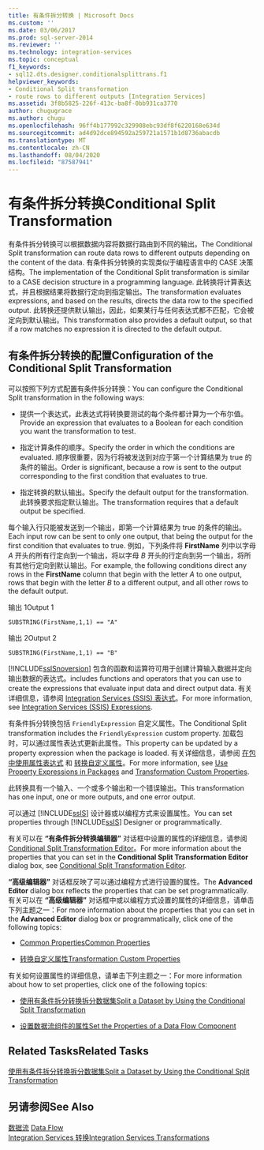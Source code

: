 ```yaml
---
title: 有条件拆分转换 | Microsoft Docs
ms.custom: ''
ms.date: 03/06/2017
ms.prod: sql-server-2014
ms.reviewer: ''
ms.technology: integration-services
ms.topic: conceptual
f1_keywords:
- sql12.dts.designer.conditionalsplittrans.f1
helpviewer_keywords:
- Conditional Split transformation
- route rows to different outputs [Integration Services]
ms.assetid: 3f8b5825-226f-413c-ba8f-0bb931ca3770
author: chugugrace
ms.author: chugu
ms.openlocfilehash: 96ff4b177992c329908ebc93df8f6220168e634d
ms.sourcegitcommit: ad4d92dce894592a259721a1571b1d8736abacdb
ms.translationtype: MT
ms.contentlocale: zh-CN
ms.lasthandoff: 08/04/2020
ms.locfileid: "87587941"
---
```

# <a name="conditional-split-transformation"></a><span data-ttu-id="bfc8e-102">有条件拆分转换</span><span class="sxs-lookup"><span data-stu-id="bfc8e-102">Conditional Split Transformation</span></span>
  <span data-ttu-id="bfc8e-103">有条件拆分转换可以根据数据内容将数据行路由到不同的输出。</span><span class="sxs-lookup"><span data-stu-id="bfc8e-103">The Conditional Split transformation can route data rows to different outputs depending on the content of the data.</span></span> <span data-ttu-id="bfc8e-104">有条件拆分转换的实现类似于编程语言中的 CASE 决策结构。</span><span class="sxs-lookup"><span data-stu-id="bfc8e-104">The implementation of the Conditional Split transformation is similar to a CASE decision structure in a programming language.</span></span> <span data-ttu-id="bfc8e-105">此转换将计算表达式，并且根据结果将数据行定向到指定输出。</span><span class="sxs-lookup"><span data-stu-id="bfc8e-105">The transformation evaluates expressions, and based on the results, directs the data row to the specified output.</span></span> <span data-ttu-id="bfc8e-106">此转换还提供默认输出，因此，如果某行与任何表达式都不匹配，它会被定向到默认输出。</span><span class="sxs-lookup"><span data-stu-id="bfc8e-106">This transformation also provides a default output, so that if a row matches no expression it is directed to the default output.</span></span>  
  
## <a name="configuration-of-the-conditional-split-transformation"></a><span data-ttu-id="bfc8e-107">有条件拆分转换的配置</span><span class="sxs-lookup"><span data-stu-id="bfc8e-107">Configuration of the Conditional Split Transformation</span></span>  
 <span data-ttu-id="bfc8e-108">可以按照下列方式配置有条件拆分转换：</span><span class="sxs-lookup"><span data-stu-id="bfc8e-108">You can configure the Conditional Split transformation in the following ways:</span></span>  
  
-   <span data-ttu-id="bfc8e-109">提供一个表达式，此表达式将转换要测试的每个条件都计算为一个布尔值。</span><span class="sxs-lookup"><span data-stu-id="bfc8e-109">Provide an expression that evaluates to a Boolean for each condition you want the transformation to test.</span></span>  
  
-   <span data-ttu-id="bfc8e-110">指定计算条件的顺序。</span><span class="sxs-lookup"><span data-stu-id="bfc8e-110">Specify the order in which the conditions are evaluated.</span></span> <span data-ttu-id="bfc8e-111">顺序很重要，因为行将被发送到对应于第一个计算结果为 true 的条件的输出。</span><span class="sxs-lookup"><span data-stu-id="bfc8e-111">Order is significant, because a row is sent to the output corresponding to the first condition that evaluates to true.</span></span>  
  
-   <span data-ttu-id="bfc8e-112">指定转换的默认输出。</span><span class="sxs-lookup"><span data-stu-id="bfc8e-112">Specify the default output for the transformation.</span></span> <span data-ttu-id="bfc8e-113">此转换要求指定默认输出。</span><span class="sxs-lookup"><span data-stu-id="bfc8e-113">The transformation requires that a default output be specified.</span></span>  
  
 <span data-ttu-id="bfc8e-114">每个输入行只能被发送到一个输出，即第一个计算结果为 true 的条件的输出。</span><span class="sxs-lookup"><span data-stu-id="bfc8e-114">Each input row can be sent to only one output, that being the output for the first condition that evaluates to true.</span></span> <span data-ttu-id="bfc8e-115">例如，下列条件将 **FirstName** 列中以字母 *A* 开头的所有行定向到一个输出，将以字母 *B* 开头的行定向到另一个输出，将所有其他行定向到默认输出。</span><span class="sxs-lookup"><span data-stu-id="bfc8e-115">For example, the following conditions direct any rows in the **FirstName** column that begin with the letter *A* to one output, rows that begin with the letter *B* to a different output, and all other rows to the default output.</span></span>  
  
 <span data-ttu-id="bfc8e-116">输出 1</span><span class="sxs-lookup"><span data-stu-id="bfc8e-116">Output 1</span></span>  
  
 `SUBSTRING(FirstName,1,1) == "A"`  
  
 <span data-ttu-id="bfc8e-117">输出 2</span><span class="sxs-lookup"><span data-stu-id="bfc8e-117">Output 2</span></span>  
  
 `SUBSTRING(FirstName,1,1) == "B"`  
  
 [!INCLUDE[ssISnoversion](../../../includes/ssisnoversion-md.md)] <span data-ttu-id="bfc8e-118">包含的函数和运算符可用于创建计算输入数据并定向输出数据的表达式。</span><span class="sxs-lookup"><span data-stu-id="bfc8e-118">includes functions and operators that you can use to create the expressions that evaluate input data and direct output data.</span></span> <span data-ttu-id="bfc8e-119">有关详细信息，请参阅 [Integration Services (SSIS) 表达式](../../expressions/integration-services-ssis-expressions.md)。</span><span class="sxs-lookup"><span data-stu-id="bfc8e-119">For more information, see [Integration Services &#40;SSIS&#41; Expressions](../../expressions/integration-services-ssis-expressions.md).</span></span>  
  
 <span data-ttu-id="bfc8e-120">有条件拆分转换包括 `FriendlyExpression` 自定义属性。</span><span class="sxs-lookup"><span data-stu-id="bfc8e-120">The Conditional Split transformation includes the `FriendlyExpression` custom property.</span></span> <span data-ttu-id="bfc8e-121">加载包时，可以通过属性表达式更新此属性。</span><span class="sxs-lookup"><span data-stu-id="bfc8e-121">This property can be updated by a property expression when the package is loaded.</span></span> <span data-ttu-id="bfc8e-122">有关详细信息，请参阅 [在包中使用属性表达式](../../expressions/use-property-expressions-in-packages.md) 和 [转换自定义属性](transformation-custom-properties.md)。</span><span class="sxs-lookup"><span data-stu-id="bfc8e-122">For more information, see [Use Property Expressions in Packages](../../expressions/use-property-expressions-in-packages.md) and [Transformation Custom Properties](transformation-custom-properties.md).</span></span>  
  
 <span data-ttu-id="bfc8e-123">此转换具有一个输入、一个或多个输出和一个错误输出。</span><span class="sxs-lookup"><span data-stu-id="bfc8e-123">This transformation has one input, one or more outputs, and one error output.</span></span>  
  
 <span data-ttu-id="bfc8e-124">可以通过 [!INCLUDE[ssIS](../../../includes/ssis-md.md)] 设计器或以编程方式来设置属性。</span><span class="sxs-lookup"><span data-stu-id="bfc8e-124">You can set properties through [!INCLUDE[ssIS](../../../includes/ssis-md.md)] Designer or programmatically.</span></span>  
  
 <span data-ttu-id="bfc8e-125">有关可以在 **“有条件拆分转换编辑器”** 对话框中设置的属性的详细信息，请参阅 [Conditional Split Transformation Editor](../../conditional-split-transformation-editor.md)。</span><span class="sxs-lookup"><span data-stu-id="bfc8e-125">For more information about the properties that you can set in the **Conditional Split Transformation Editor** dialog box, see [Conditional Split Transformation Editor](../../conditional-split-transformation-editor.md).</span></span>  
  
 <span data-ttu-id="bfc8e-126">**“高级编辑器”** 对话框反映了可以通过编程方式进行设置的属性。</span><span class="sxs-lookup"><span data-stu-id="bfc8e-126">The **Advanced Editor** dialog box reflects the properties that can be set programmatically.</span></span> <span data-ttu-id="bfc8e-127">有关可以在 **“高级编辑器”** 对话框中或以编程方式设置的属性的详细信息，请单击下列主题之一：</span><span class="sxs-lookup"><span data-stu-id="bfc8e-127">For more information about the properties that you can set in the **Advanced Editor** dialog box or programmatically, click one of the following topics:</span></span>  
  
-   [<span data-ttu-id="bfc8e-128">Common Properties</span><span class="sxs-lookup"><span data-stu-id="bfc8e-128">Common Properties</span></span>](../../common-properties.md)  
  
-   [<span data-ttu-id="bfc8e-129">转换自定义属性</span><span class="sxs-lookup"><span data-stu-id="bfc8e-129">Transformation Custom Properties</span></span>](transformation-custom-properties.md)  
  
 <span data-ttu-id="bfc8e-130">有关如何设置属性的详细信息，请单击下列主题之一：</span><span class="sxs-lookup"><span data-stu-id="bfc8e-130">For more information about how to set properties, click one of the following topics:</span></span>  
  
-   [<span data-ttu-id="bfc8e-131">使用有条件拆分转换拆分数据集</span><span class="sxs-lookup"><span data-stu-id="bfc8e-131">Split a Dataset by Using the Conditional Split Transformation</span></span>](conditional-split-transformation.md)  
  
-   [<span data-ttu-id="bfc8e-132">设置数据流组件的属性</span><span class="sxs-lookup"><span data-stu-id="bfc8e-132">Set the Properties of a Data Flow Component</span></span>](../set-the-properties-of-a-data-flow-component.md)  
  
## <a name="related-tasks"></a><span data-ttu-id="bfc8e-133">Related Tasks</span><span class="sxs-lookup"><span data-stu-id="bfc8e-133">Related Tasks</span></span>  
 [<span data-ttu-id="bfc8e-134">使用有条件拆分转换拆分数据集</span><span class="sxs-lookup"><span data-stu-id="bfc8e-134">Split a Dataset by Using the Conditional Split Transformation</span></span>](conditional-split-transformation.md)  
  
## <a name="see-also"></a><span data-ttu-id="bfc8e-135">另请参阅</span><span class="sxs-lookup"><span data-stu-id="bfc8e-135">See Also</span></span>  
 <span data-ttu-id="bfc8e-136">[数据流](../data-flow.md) </span><span class="sxs-lookup"><span data-stu-id="bfc8e-136">[Data Flow](../data-flow.md) </span></span>  
 [<span data-ttu-id="bfc8e-137">Integration Services 转换</span><span class="sxs-lookup"><span data-stu-id="bfc8e-137">Integration Services Transformations</span></span>](integration-services-transformations.md)  
  
  
